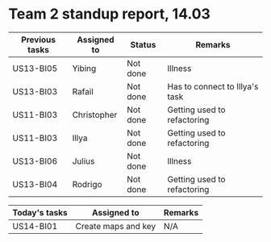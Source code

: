 # Team 2 standup report, 14.03

| Previous tasks | Assigned to | Status | Remarks |
| - | - | - | - |
| US13-BI05 | Yibing | Not done | Illness |
| US13-BI03 | Rafail | Not done | Has to connect to Illya's task |
| US11-BI03 | Christopher | Not done | Getting used to refactoring |
| US11-BI03 | Illya | Not done | Getting used to refactoring |
| US13-BI06 | Julius | Not done | Illness |
| US13-BI04 | Rodrigo | Not done | Getting used to refactoring |

| Today's tasks | Assigned to | Remarks |
| - | - | - |
| US14-BI01 | Create maps and key | N/A |
